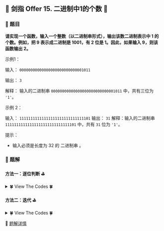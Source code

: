 ## &#127800; 剑指 Offer 15. 二进制中1的个数 &#127800;

### &#127826; 题目

**请实现一个函数，输入一个整数（以二进制串形式），输出该数二进制表示中 1 的个数。例如，把 9 表示成二进制是 1001，有 2 位是 1。因此，如果输入 9，则该函数输出 2。**

示例1：

输入： `00000000000000000000000000001011`

输出： `3`

解释： 输入的二进制串 `00000000000000000000000000001011` 中，共有三位为 `'1'`。

示例 2：

输入： `11111111111111111111111111111101`
输出： `31`
解释：输入的二进制串 `11111111111111111111111111111101` 中，共有 `31` 位为 `'1'`。

提示：

- 输入必须是长度为 32 的 二进制串 。



### &#127826; 题解
#### 方法一：逐位判断 &#9971;

<details>
<summary>&#127808; View The Codes &#127808;</summary>

```java
public class Solution {
    public int hammingWeight(int n) {
        int res = 0;
        while(n != 0) {
            res += n & 1;
            n >>>= 1;
        }
        return res;
    }
}
```
</details>
  
#### 方法二：迭代 &#9971;

  
<details>
<summary>&#127808; View The Codes &#127808;</summary>

```java
public class Solution {
    public int hammingWeight(int n) {
        int res = 0;
        while(n != 0) {
            res++;
            n &= n - 1;
        }
        return res;
    }
}
```
</details>

&#128640; [题解详情](https://leetcode-cn.com/problems/er-jin-zhi-zhong-1de-ge-shu-lcof/solution/mian-shi-ti-15-er-jin-zhi-zhong-1de-ge-shu-wei-yun/ "krahets")